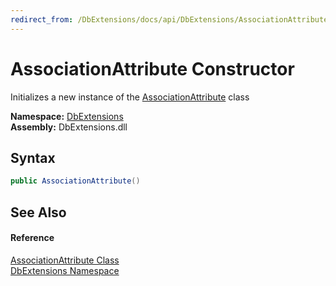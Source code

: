 ```yaml
---
redirect_from: /DbExtensions/docs/api/DbExtensions/AssociationAttribute/_ctor.html
---
```


AssociationAttribute Constructor
================================
Initializes a new instance of the [AssociationAttribute][1] class
  
**Namespace:** [DbExtensions][2]  
**Assembly:** DbExtensions.dll

Syntax
------

```csharp
public AssociationAttribute()
```


See Also
--------

#### Reference
[AssociationAttribute Class][1]  
[DbExtensions Namespace][2]  

[1]: README.md
[2]: ../README.md